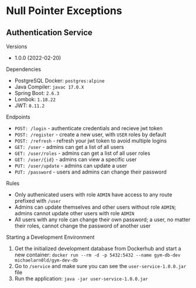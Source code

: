 # Null Pointer Exceptions

## Authentication Service

Versions
* 1.0.0 (2022-02-20)

Dependencies
* PostgreSQL Docker: `postgres:alpine`
* Java Compiler: `javac 17.0.X`
* Spring Boot: `2.6.3`
* Lombok: `1.18.22`
* JWT: `0.11.2`

Endpoints
* `POST: /login` - authenticate credentials and recieve jwt token
* `POST: /register` -  create a new user, with `USER` roles by default
* `POST: /refresh` - refresh your jwt token to avoid multiple logins
* `GET: /user` - admins can get a list of all users
* `GET: /user/roles` - admins can get a list of all user roles
* `GET: /user/{id}` - admins can view a specific user
* `PUT: /user/update` - admins can update a user
* `PUT: /password` - users and admins can change their password

Rules
* Only authenicated users with role `ADMIN` have access to any route prefixed 
with `/user`
* Admins can update themselves and other users without role `ADMIN`; admins 
cannot update other users with role `ADMIN`
* All users with any role can change their own password; a user, no matter their
roles, cannot change the password of another user

Starting a Development Environment
1. Get the initialized development database from Dockerhub and start a new
container:
`docker run --rm -d -p 5432:5432 --name gym-db-dev michaelarn0ld/gym-dev-db`
1. Go to `/service` and make sure you can see the `user-service-1.0.0.jar` file
1. Run the application:
`java -jar user-service-1.0.0.jar`
